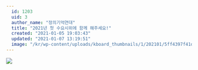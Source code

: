 ```yaml
---
  id: 1203
  uid: 3
  author_name: "정의기억연대"
  title: "2021년 첫 수요시위에 함께 해주세요!"
  created: "2021-01-05 19:03:43"
  updated: "2021-01-07 13:19:51"
  image: "/kr/wp-content/uploads/kboard_thumbnails/1/202101/5ff4397f41d5a7205114.jpg"
---
```

![](/kr/wp-content/uploads/kboard_attached/1/202101/5ff43997339dc6983626.jpg)